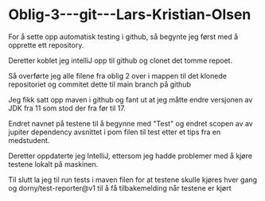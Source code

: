 # Oblig-3---git---Lars-Kristian-Olsen

For å sette opp automatisk testing i github, så begynte jeg først med å opprette ett repository.

Deretter koblet jeg intelliJ opp til github og clonet det tomme repoet.

Så overførte jeg alle filene fra oblig 2 over i mappen til det klonede repositoriet og commitet dette til main branch på github

Jeg fikk satt opp maven i github og fant ut at jeg måtte endre versjonen av JDK fra 11 som stod der fra før til 17.

Endret navnet på testene til å begynne med "Test" og endret scopen av av jupiter dependency avsnittet i pom filen til test etter et tips fra en medstudent.

Deretter oppdaterte jeg IntelliJ, ettersom jeg hadde problemer med å kjøre testene lokalt på maskinen.

Til slutt la jeg til run tests i maven filen for at testene skulle kjøres hver gang og dorny/test-reporter@v1 til å få tilbakemelding når testene er kjørt
